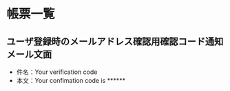# 帳票一覧

## ユーザ登録時のメールアドレス確認用確認コード通知メール文面

* 件名：Your verification code
* 本文：Your confimation code is ******
